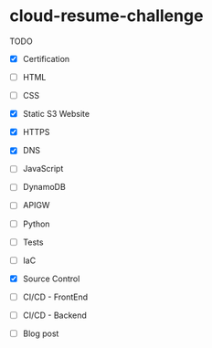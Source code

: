 # cloud-resume-challenge

TODO
- [x] Certification
- [ ] HTML
- [ ] CSS
- [x] Static S3 Website
- [x] HTTPS
- [x] DNS
- [ ] JavaScript
- [ ] DynamoDB
- [ ] APIGW
- [ ] Python
- [ ] Tests
- [ ] IaC
- [x] Source Control
- [ ] CI/CD - FrontEnd
- [ ] CI/CD - Backend
- [ ] Blog post

